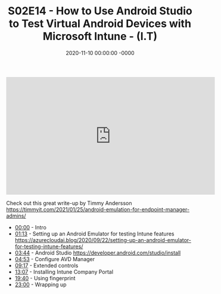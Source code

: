﻿---
layout: post
title: "S02E14 - How to Use Android Studio to Test Virtual Android Devices with Microsoft Intune - (I.T)"
date: 2020-11-10 00:00:00 -0000
categories:
---

<iframe loading="lazy" width="560" height="315" src="https://www.youtube.com/embed/ijyWRgrirWw" title="YouTube video player" frameborder="0" allow="accelerometer; autoplay; clipboard-write; encrypted-media; gyroscope; picture-in-picture" allowfullscreen></iframe>

Check out this great write-up by Timmy Andersson
https://timmyit.com/2021/01/25/android-emulation-for-endpoint-manager-admins/

* [00:00](https://www.youtube.com/watch?v=ijyWRgrirWw&t=0s) - Intro
* [01:13](https://www.youtube.com/watch?v=ijyWRgrirWw&t=73s) - Setting up an Android Emulator for testing Intune features
https://azurecloudai.blog/2020/09/22/setting-up-an-android-emulator-for-testing-intune-features/
* [03:44](https://www.youtube.com/watch?v=ijyWRgrirWw&t=224s) - Android Studio
https://developer.android.com/studio/install
* [04:53](https://www.youtube.com/watch?v=ijyWRgrirWw&t=293s) - Configure AVD Manager
* [09:17](https://www.youtube.com/watch?v=ijyWRgrirWw&t=557s) - Extended controls
* [13:07](https://www.youtube.com/watch?v=ijyWRgrirWw&t=787s) - Installing Intune Company Portal
* [19:40](https://www.youtube.com/watch?v=ijyWRgrirWw&t=1180s) - Using fingerprint
* [23:00](https://www.youtube.com/watch?v=ijyWRgrirWw&t=1380s) - Wrapping up

